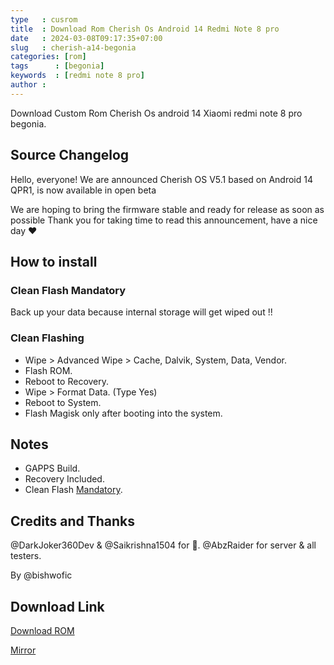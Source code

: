 ```yaml
---
type   : cusrom
title  : Download Rom Cherish Os Android 14 Redmi Note 8 pro 
date   : 2024-03-08T09:17:35+07:00
slug   : cherish-a14-begonia
categories: [rom]
tags      : [begonia]
keywords  : [redmi note 8 pro]
author : 
---
```


Download Custom Rom Cherish Os android 14 Xiaomi redmi note 8 pro begonia.


## Source Changelog
Hello, everyone! We are announced Cherish OS V5.1 based on Android 14 QPR1, is now available in open beta

We are hoping to bring the firmware stable and ready for release as soon as possible 
Thank you for taking time to read this announcement, have a nice day ♥️

## How to install
### Clean Flash Mandatory
Back up your data because internal storage will get wiped out !!

### Clean Flashing
- Wipe > Advanced Wipe > Cache, Dalvik, System, Data, Vendor.
- Flash ROM.
- Reboot to Recovery.
- Wipe > Format Data. (Type Yes)
- Reboot to System.
- Flash Magisk only after booting into the system.


## Notes
- GAPPS Build.
- Recovery Included.
- Clean Flash [Mandatory](https://telegra.ph/Clean-Flashing-Guide-02-15).

## Credits and Thanks
@DarkJoker360Dev & @Saikrishna1504 for 🌲.
@AbzRaider for server & all testers.

By @bishwofic

## Download Link
[Download ROM](https://www.pling.com/p/1499708)

[Mirror](https://sourceforge.net/projects/trinity-roms/files/CherishOS/)


